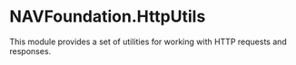 # NAVFoundation.HttpUtils

This module provides a set of utilities for working with HTTP requests and responses.
